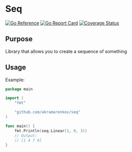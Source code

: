 # Seq

[![Go Reference](https://pkg.go.dev/badge/github.com/akramarenkov/seq.svg)](https://pkg.go.dev/github.com/akramarenkov/seq)
[![Go Report Card](https://goreportcard.com/badge/github.com/akramarenkov/seq)](https://goreportcard.com/report/github.com/akramarenkov/seq)
[![Coverage Status](https://coveralls.io/repos/github/akramarenkov/seq/badge.svg)](https://coveralls.io/github/akramarenkov/seq)

## Purpose

Library that allows you to create a sequence of something

## Usage

Example:

```go
package main

import (
    "fmt"

    "github.com/akramarenkov/seq"
)

func main() {
    fmt.Println(seq.Linear(1, 8, 3))
    // Output:
    // [1 4 7 8]
}
```
